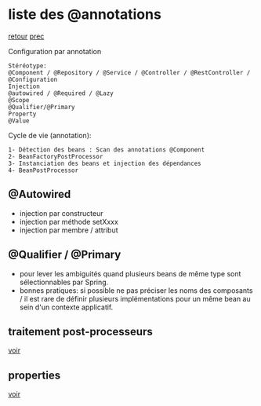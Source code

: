 # liste des @annotations
[retour](https://github.com/grouault/spring-tutorial/blob/master/spring-contexte/notes/INDEX.md)
[prec](https://github.com/grouault/spring-tutorial/blob/master/spring-contexte/notes/configuration.annotation.md)

Configuration par annotation
```
Stéréotype: 
@Component / @Repository / @Service / @Controller / @RestController / @Configuration
Injection
@autowired / @Required / @Lazy
@Scope
@Qualifier/@Primary
Property
@Value
```
Cycle de vie (annotation):
```
1- Détection des beans : Scan des annotations @Component
2- BeanFactoryPostProcessor
3- Instanciation des beans et injection des dépendances
4- BeanPostProcessor
```

## @Autowired
* injection par constructeur
* injection par méthode setXxxx
* injection par membre  / attribut
## @Qualifier / @Primary
* pour lever les ambiguités quand plusieurs beans de même type sont sélectionnables par Spring.
* bonnes pratiques: si possible ne pas préciser les noms des composants / il est rare de définir plusieurs implémentations pour un même bean au sein d'un contexte applicatif.


## traitement post-processeurs
[voir](https://github.com/grouault/spring-tutorial/blob/master/spring-contexte/notes/spring-configuration-xml/annotation-bean-post-processor.md)

## properties
[voir](https://github.com/grouault/spring-tutorial/blob/master/spring-contexte/notes/spring-configuration-xml/properties.md)

